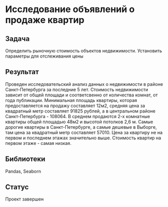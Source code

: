 # Исследование объявлений о продаже квартир


## Задача

Определить рыночную стоимость объектов недвижимости.  Установить параметры для отслеживания цены
## Результат

Проведен исследовательский анализ данных о недвижимости в районе Санкт-Петербурга за последние 5 лет. Стоимость недвижимости зависит от общей площади и соответсвенно от количества комнат, от года публикации. Минимальная площадь квартиры, которая предоставляется на продажу составляет 12м2, средняя цена за квадратный метр составляет 91825 рублей, а в центральном районе Санкт-Петербурга - 108064. В среднем продаются 2-х комнатные квартиры общей площадью 48м2 и высотой потолков 2,6 м. Самые дорогие квартиры в Санкт-Петербурге, а самые дешевые в Выборге, там цена за квадратный метр составляет 57010. Цена за квартиру не на первом и последнем этажах значительно выше. Стоимость квартир на первом этаже - самая низкая.

## Библиотеки

Pandas, Seaborn

## Статус

Проект завершен

